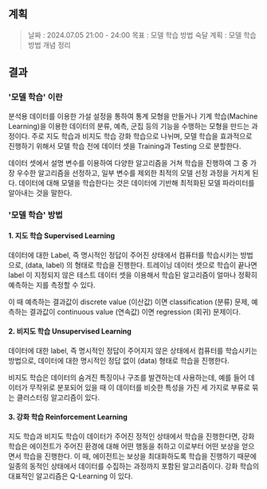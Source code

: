 
## 계획

> 날짜 : 2024.07.05 21:00 - 24:00
> 목표 : 모델 학습 방법 숙달
> 계획 : 모델 학습 방법 개념 정리



## 결과

### '모델 학습' 이란

분석용 데이터를 이용한 가설 설정을 통하여 통계 모형을 만들거나 기계 학습(Machine Learning)을 이용한 데이터의 분류, 예측, 군집 등의 기능을 수행하는 모형을 만드는 과정이다. 주로 지도 학습과 비지도 학습 강화 학습으로 나뉘며, 모델 학습을 효과적으로 진행하기 위해서 모델 학습 전에 데이터 셋을 Training과 Testing 으로 분할한다.

데이터 셋에서 설명 변수를 이용하여 다양한 알고리즘을 거쳐 학습을 진행하여 그 중 가장 우수한 알고리즘을 선정하고, 일부 변수를 제외한 최적의 모델 선정 과정을 거치게 된다. 데이터에 대해 모델을 학습한다는 것은 데이터에 기반해 최적화된 모델 파라미터를 알아내는 것을 말한다.



### '모델 학습' 방법

#### 1. 지도 학습 Supervised Learning
	
데이터에 대한 Label, 즉 명시적인 정답이 주어진 상태에서 컴퓨터를 학습시키는 방법으로, (data, label) 의 형태로 학습을 진행한다.
트레이닝 데이터 셋으로 학습이 끝나면 label 이 지정되지 않은 테스트 데이터 셋을 이용해서 학습된 알고리즘이 얼마나 정확히 예측하는 지를 측정할 수 있다.

이 때 예측하는 결과값이 discrete value (이산값) 이면 classification (분류) 문제, 예측하는 결과값이 continuous value (연속값) 이면 regression (회귀) 문제이다.


#### 2. 비지도 학습 Unsupervised Learning

데이터에 대한 label, 즉 명시적인 정답이 주어지지 않은 상태에서 컴퓨터를 학습시키는 방법으로, 데이터에 대한 명시적인 정답 없이 (data) 형태로 학습을 진행한다.

비지도 학습은 데이터의 숨겨진 특징이나 구조를 발견하는데 사용하는데, 예를 들어 데이터가 무작위로 분포되어 있을 때 이 데이터를 비슷한 특성을 가진 세 가지로 부류로 묶는 클러스터링 알고리즘이 있다.


#### 3. 강화 학습 Reinforcement Learning

지도 학습과 비지도 학습이 데이터가 주어진 정적인 상태에서 학습을 진행한다면, 강화 학습은 에이전트가 주어진 환경에 대해 어떤 행동을 취하고 이로부터 어떤 보상을 얻으면서 학습을 진행한다. 
이 때, 에이전트는 보상을 최대화하도록 학습을 진행하기 때문에 일종의 동적인 상태에서 데이터를 수집하는 과정까지 포함된 알고리즘이다.
강화 학습의 대표적인 알고리즘은 Q-Learning 이 있다.